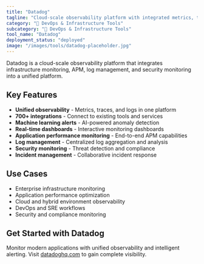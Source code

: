 ```yaml
---
title: "Datadog"
tagline: "Cloud-scale observability platform with integrated metrics, traces, and logs"
category: "🔧 DevOps & Infrastructure Tools"
subcategory: "🔧 DevOps & Infrastructure Tools"
tool_name: "Datadog"
deployment_status: "deployed"
image: "/images/tools/datadog-placeholder.jpg"
---
```

Datadog is a cloud-scale observability platform that integrates infrastructure monitoring, APM, log management, and security monitoring into a unified platform.

## Key Features

- **Unified observability** - Metrics, traces, and logs in one platform
- **700+ integrations** - Connect to existing tools and services
- **Machine learning alerts** - AI-powered anomaly detection
- **Real-time dashboards** - Interactive monitoring dashboards
- **Application performance monitoring** - End-to-end APM capabilities
- **Log management** - Centralized log aggregation and analysis
- **Security monitoring** - Threat detection and compliance
- **Incident management** - Collaborative incident response

## Use Cases

- Enterprise infrastructure monitoring
- Application performance optimization
- Cloud and hybrid environment observability
- DevOps and SRE workflows
- Security and compliance monitoring

## Get Started with Datadog

Monitor modern applications with unified observability and intelligent alerting. Visit [datadoghq.com](https://datadoghq.com) to gain complete visibility.